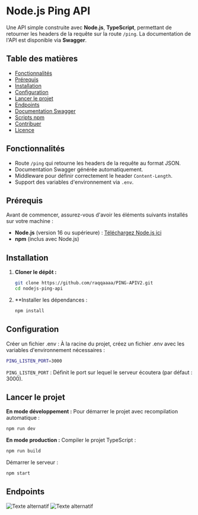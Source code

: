 # **Node.js Ping API**

Une API simple construite avec **Node.js**, **TypeScript**, permettant de retourner les headers de la requête sur la route `/ping`. La documentation de l'API est disponible via **Swagger**.

## **Table des matières**

- [Fonctionnalités](#fonctionnalités)
- [Prérequis](#prérequis)
- [Installation](#installation)
- [Configuration](#configuration)
- [Lancer le projet](#lancer-le-projet)
- [Endpoints](#endpoints)
- [Documentation Swagger](#documentation-swagger)
- [Scripts npm](#scripts-npm)
- [Contribuer](#contribuer)
- [Licence](#licence)

## **Fonctionnalités**

- Route `/ping` qui retourne les headers de la requête au format JSON.
- Documentation Swagger générée automatiquement.
- Middleware pour définir correctement le header `Content-Length`.
- Support des variables d'environnement via `.env`.

## **Prérequis**

Avant de commencer, assurez-vous d'avoir les éléments suivants installés sur votre machine :

- **Node.js** (version 16 ou supérieure) : [Téléchargez Node.js ici](https://nodejs.org/)
- **npm** (inclus avec Node.js)

## **Installation**

1. **Cloner le dépôt :**
   ```bash
   git clone https://github.com/raqqaaaa/PING-APIV2.git
   cd nodejs-ping-api

2. **Installer les dépendances :
   ```bash
   npm install
   ```

## **Configuration**
Créer un fichier .env : À la racine du projet, créez un fichier .env avec les variables d'environnement nécessaires :

   ```bash
   PING_LISTEN_PORT=3000
   ```
   `PING_LISTEN_PORT` : Définit le port sur lequel le serveur écoutera (par défaut : 3000).


## **Lancer le projet**
**En mode développement :**
Pour démarrer le projet avec recompilation automatique :

   ```bash
   npm run dev
   ```

**En mode production :**
Compiler le projet TypeScript :

   ```bash
   npm run build
   ```

Démarrer le serveur :

   ```bash
   npm start
   ```

## **Endpoints**

![Texte alternatif](https://cdn.discordapp.com/attachments/1250870245246238853/1333189982407622786/image.png?ex=6797fd6d&is=6796abed&hm=dd9768f54e74579ef096c3d325037e58c4070408e9df1aede7d75f250085d002&)
![Texte alternatif](https://cdn.discordapp.com/attachments/1250870245246238853/1333189757152399442/image.png?ex=6797fd37&is=6796abb7&hm=1b4bf8f5ffac7b7535dda5b90d29d1c17d2cc726f2d240ba5b035a331feb5873&)
